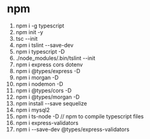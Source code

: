 

# npm
1. npm i -g typescript
2. npm init -y
3. tsc --init
4. npm i tslint --save-dev
5. npm i typescript -D
6. ./node_modules/.bin/tslint --init
7. npm i express cors dotenv
8. npm i @types/express -D
9. npm i morgan -D
10. npm i nodemon -D
11. npm i @types/cors -D
12. npm i @types/morgan -D
13. npm install --save sequelize
14. npm i mysql2
15. npm i ts-node -D // npm to compile typescript files
16. npm i express-validators
17. npm i --save-dev @types/express-validators